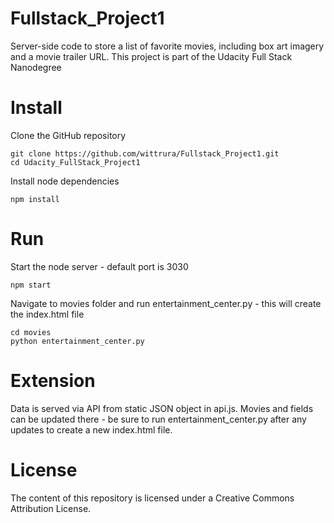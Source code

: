 # Fullstack_Project1
Server-side code to store a list of favorite movies, including box art imagery and a movie trailer URL. This project is part of the Udacity Full Stack Nanodegree

# Install
Clone the GitHub repository
```
git clone https://github.com/wittrura/Fullstack_Project1.git
cd Udacity_FullStack_Project1
```

Install node dependencies
```
npm install
```

# Run
Start the node server - default port is 3030
```
npm start
```

Navigate to movies folder and run entertainment_center.py - this will create the index.html file
```
cd movies
python entertainment_center.py
```

# Extension
Data is served via API from static JSON object in api.js. Movies and fields can be updated there - be sure to run entertainment_center.py after any updates to create a new index.html file.

# License
The content of this repository is licensed under a Creative Commons Attribution License.
